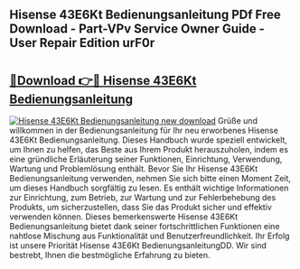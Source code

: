 ## Hisense 43E6Kt Bedienungsanleitung PDf Free Download - Part-VPv Service Owner Guide - User Repair Edition urF0r

# <h2><a href="http://df0u6m.blite.top/?on=Hisense+43E6Kt+Bedienungsanleitung">🔗Download 👉🔴 Hisense 43E6Kt Bedienungsanleitung</a></h2>

[![Hisense 43E6Kt Bedienungsanleitung new download](https://i.imgur.com/lujVjoI.png)](http://df0u6m.blite.top/?on=Hisense+43E6Kt+Bedienungsanleitung)
Grüße und willkommen in der Bedienungsanleitung für Ihr neu erworbenes Hisense 43E6Kt Bedienungsanleitung. Dieses Handbuch wurde speziell entwickelt, um Ihnen zu helfen, das Beste aus Ihrem Produkt herauszuholen, indem es eine gründliche Erläuterung seiner Funktionen, Einrichtung, Verwendung, Wartung und Problemlösung enthält. Bevor Sie Ihr Hisense 43E6Kt Bedienungsanleitung verwenden, nehmen Sie sich bitte einen Moment Zeit, um dieses Handbuch sorgfältig zu lesen. Es enthält wichtige Informationen zur Einrichtung, zum Betrieb, zur Wartung und zur Fehlerbehebung des Produkts, um sicherzustellen, dass Sie das Produkt sicher und effektiv verwenden können. Dieses bemerkenswerte Hisense 43E6Kt Bedienungsanleitung bietet dank seiner fortschrittlichen Funktionen eine nahtlose Mischung aus Funktionalität und Benutzerfreundlichkeit. Ihr Erfolg ist unsere Priorität Hisense 43E6Kt BedienungsanleitungDD. Wir sind bestrebt, Ihnen die bestmögliche Erfahrung zu bieten.
